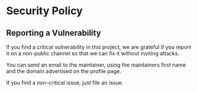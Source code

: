 # Security Policy

## Reporting a Vulnerability

If you find a critical vulnerability in this project, we 
are grateful if you report it on a non-public channel so that 
we can fix it without inviting attacks.

You can send an email to the maintainer, using 
the maintainers first name and the domain advertised on
the profile page.

If you find a non-critical issue, just file an issue.
